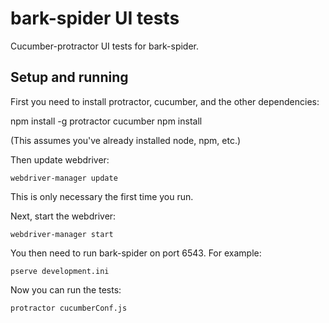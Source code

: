 # bark-spider UI tests
Cucumber-protractor UI tests for bark-spider.

## Setup and running

First you need to install protractor, cucumber, and the other dependencies:

  npm install -g protractor cucumber
  npm install 

(This assumes you've already installed node, npm, etc.)

Then update webdriver:

	webdriver-manager update

This is only necessary the first time you run.

Next, start the webdriver:

	webdriver-manager start

You then need to run bark-spider on port 6543. For example:

    pserve development.ini

Now you can run the tests:

	protractor cucumberConf.js

